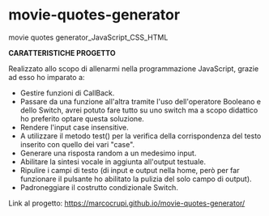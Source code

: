 # movie-quotes-generator
movie quotes generator_JavaScript_CSS_HTML

<strong>CARATTERISTICHE PROGETTO</strong>

Realizzato allo scopo di allenarmi nella programmazione JavaScript, grazie ad esso ho imparato a:

<ul> 
<li>Gestire funzioni di CallBack.</li>
  <li>Passare da una funzione all'altra tramite l'uso dell'operatore Booleano e dello Switch, avrei potuto fare tutto su uno switch ma a scopo didattico ho preferito optare questa soluzione.</li>
  <li>Rendere l'input case insensitive.</li>
  <li>A utilizzare il metodo test() per la verifica della corrispondenza del testo inserito con quello dei vari "case".</li>
  <li>Generare una risposta random a un medesimo input.</li>
  <li>Abilitare la sintesi vocale in aggiunta all'output testuale.</li>
  <li>Ripulire i campi di testo (di input e output nella home, però per far funzionare il pulsante ho abilitato la pulizia del solo campo di output).</li>
  <li>Padroneggiare il costrutto condizionale Switch.</li>
</ul>

Link al progetto: https://marcocrupi.github.io/movie-quotes-generator/
